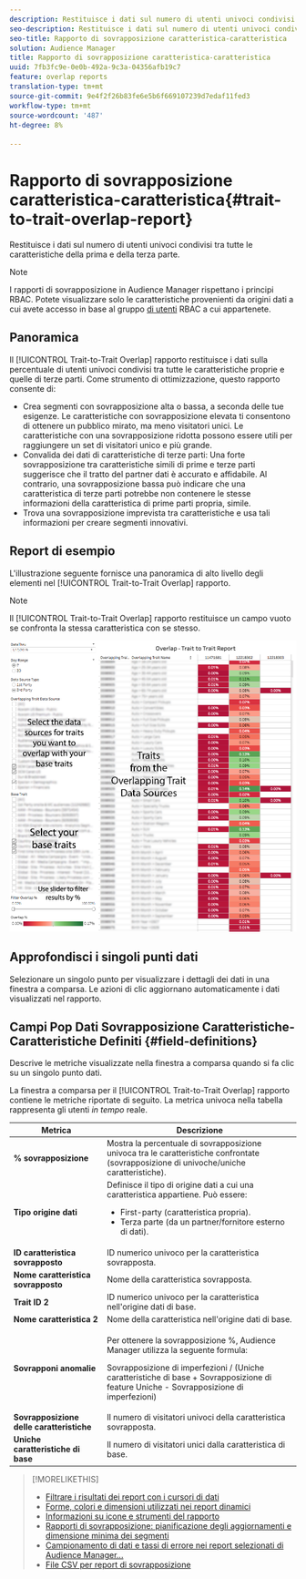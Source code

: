 ```yaml
---
description: Restituisce i dati sul numero di utenti univoci condivisi tra tutte le caratteristiche della prima e della terza parte.
seo-description: Restituisce i dati sul numero di utenti univoci condivisi tra tutte le caratteristiche della prima e della terza parte.
seo-title: Rapporto di sovrapposizione caratteristica-caratteristica
solution: Audience Manager
title: Rapporto di sovrapposizione caratteristica-caratteristica
uuid: 7fb3fc9e-0e0b-492a-9c3a-04356afb19c7
feature: overlap reports
translation-type: tm+mt
source-git-commit: 9e4f2f26b83fe6e5b6f669107239d7edaf11fed3
workflow-type: tm+mt
source-wordcount: '487'
ht-degree: 8%

---
```



# Rapporto di sovrapposizione caratteristica-caratteristica{#trait-to-trait-overlap-report}

Restituisce i dati sul numero di utenti univoci condivisi tra tutte le caratteristiche della prima e della terza parte.

>[!NOTE]
>
>I rapporti di sovrapposizione in  Audience Manager rispettano i principi RBAC. Potete visualizzare solo le caratteristiche provenienti da origini dati a cui avete accesso in base al gruppo [di utenti](/help/using/features/administration/administration-overview.md) RBAC a cui appartenete.

<!-- 

c_overlap_reports.xml

 -->

## Panoramica

Il [!UICONTROL Trait-to-Trait Overlap] rapporto restituisce i dati sulla percentuale di utenti univoci condivisi tra tutte le caratteristiche proprie e quelle di terze parti. Come strumento di ottimizzazione, questo rapporto consente di:

* Crea segmenti con sovrapposizione alta o bassa, a seconda delle tue esigenze. Le caratteristiche con sovrapposizione elevata ti consentono di ottenere un pubblico mirato, ma meno visitatori unici. Le caratteristiche con una sovrapposizione ridotta possono essere utili per raggiungere un set di visitatori unico e più grande.
* Convalida dei dati di caratteristiche di terze parti: Una forte sovrapposizione tra caratteristiche simili di prime e terze parti suggerisce che il tratto del partner dati è accurato e affidabile. Al contrario, una sovrapposizione bassa può indicare che una caratteristica di terze parti potrebbe non contenere le stesse informazioni della caratteristica di prime parti propria, simile.
* Trova una sovrapposizione imprevista tra caratteristiche e usa tali informazioni per creare segmenti innovativi.

## Report di esempio

L&#39;illustrazione seguente fornisce una panoramica di alto livello degli elementi nel [!UICONTROL Trait-to-Trait Overlap] rapporto.

>[!NOTE]
>
>Il [!UICONTROL Trait-to-Trait Overlap] rapporto restituisce un campo vuoto se confronta la stessa caratteristica con se stesso.

![](assets/trait-to-trait-overlap.png)

## Approfondisci i singoli punti dati

Selezionare un singolo punto per visualizzare i dettagli dei dati in una finestra a comparsa. Le azioni di clic aggiornano automaticamente i dati visualizzati nel rapporto.

## Campi Pop Dati Sovrapposizione Caratteristiche-Caratteristiche Definiti {#field-definitions}

Descrive le metriche visualizzate nella finestra a comparsa quando si fa clic su un singolo punto dati.

<!-- 

r_t2t_data_pop.xml

 -->

La finestra a comparsa per il [!UICONTROL Trait-to-Trait Overlap] rapporto contiene le metriche riportate di seguito. La metrica univoca nella tabella rappresenta gli utenti *in tempo* reale.

<table id="table_A2A0CFC47C1A404994B82E6630E711A2"> 
 <thead> 
  <tr> 
   <th colname="col1" class="entry"> Metrica </th> 
   <th colname="col2" class="entry"> Descrizione </th> 
  </tr>
 </thead>
 <tbody> 
  <tr> 
   <td colname="col1"><b><span class="wintitle"> % sovrapposizione</span></b> </td> 
   <td colname="col2"> Mostra la percentuale di sovrapposizione univoca tra le caratteristiche confrontate (sovrapposizione di univoche/uniche caratteristiche). </td> 
  </tr> 
  <tr> 
   <td colname="col1"><b><span class="wintitle"> Tipo origine dati</span></b> </td> 
   <td colname="col2">Definisce il tipo di origine dati a cui una caratteristica appartiene. Può essere: 
    <ul id="ul_0477C04A33FD4F5D998B98984E6554D3"> 
     <li id="li_50FCA48EDB5843AB8FB6C34ED2C0067D">First-party (caratteristica propria). </li> 
     <li id="li_4F6148EDAEFE43FA8D505944E9FE3855">Terza parte (da un partner/fornitore esterno di dati). </li> 
    </ul> </td> 
  </tr> 
  <tr> 
   <td colname="col1"><b><span class="wintitle"> ID caratteristica sovrapposto</span></b> </td> 
   <td colname="col2"> ID numerico univoco per la caratteristica sovrapposta. </td> 
  </tr> 
  <tr> 
   <td colname="col1"><b><span class="wintitle"> Nome caratteristica sovrapposto</span></b> </td> 
   <td colname="col2"> Nome della caratteristica sovrapposta. </td> 
  </tr>
    <tr> 
   <td colname="col1"><b><span class="wintitle"> Trait ID 2</span></b> </td> 
   <td colname="col2"> ID numerico univoco per la caratteristica nell'origine dati di base. </td> 
  </tr> 
  <tr> 
   <td colname="col1"><b><span class="wintitle"> Nome caratteristica 2</span></b> </td> 
   <td colname="col2"> Nome della caratteristica nell'origine dati di base. </td> 
  </tr> 
  <tr> 
   <td colname="col1"><b><span class="wintitle"> Sovrapponi anomalie</span></b> </td> 
   <td colname="col2"> <p>Per ottenere la sovrapposizione %,  Audience Manager utilizza la seguente formula:</p> <p>Sovrapposizione di imperfezioni / (Uniche caratteristiche di base + Sovrapposizione di feature Uniche - Sovrapposizione di imperfezioni)</p> </td> 
  </tr> 
  <tr> 
   <td colname="col1"><b><span class="wintitle"> Sovrapposizione delle caratteristiche</span></b> </td> 
   <td colname="col2"> Il numero di visitatori univoci della caratteristica sovrapposta. </td> 
  </tr> 
    <tr> 
   <td colname="col1"><b><span class="wintitle"> Uniche caratteristiche di base</span></b> </td> 
   <td colname="col2"> Il numero di visitatori unici dalla caratteristica di base. </td> 
  </tr> 
 </tbody> 
</table>

>[!MORELIKETHIS]
>
>* [Filtrare i risultati dei report con i cursori di dati](../../reporting/dynamic-reports/data-sliders.md)
>* [Forme, colori e dimensioni utilizzati nei report dinamici](../../reporting/dynamic-reports/interactive-report-technology.md#shapes-colors-sizes)
>* [Informazioni su icone e strumenti del rapporto](../../reporting/dynamic-reports/interactive-report-technology.md#icons-tools-explained)
>* [Rapporti di sovrapposizione: pianificazione degli aggiornamenti e dimensione minima dei segmenti](../../reporting/dynamic-reports/overlap-minimum-segment-size.md)
>* [Campionamento di dati e tassi di errore nei report selezionati di Audience Manager...](../../reporting/report-sampling.md)
>* [File CSV per report di sovrapposizione](../../reporting/dynamic-reports/overlap-csv-files.md)
